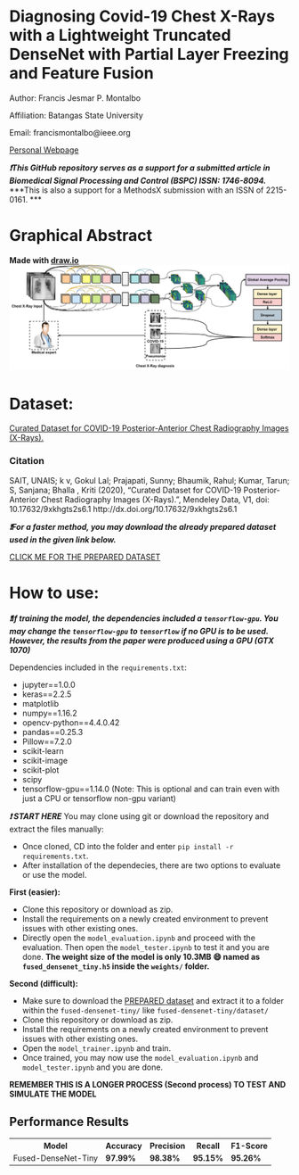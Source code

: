# Diagnosing Covid-19 Chest X-Rays with a Lightweight Truncated DenseNet with Partial Layer Freezing and Feature Fusion
<p> Author: Francis Jesmar P. Montalbo </p>
<p> Affiliation: Batangas State University </p>
<p> Email: francismontalbo@ieee.org </p>
<p><a href="https://francismontalbo.github.io">Personal Webpage</a></p> 
  
***:heavy_exclamation_mark:This GitHub repository serves as a support for a submitted article in Biomedical Signal Processing and Control (BSPC) ISSN: 1746-8094.*** 
***This is also a support for a MethodsX submission with an ISSN of 2215-0161. *** 

# Graphical Abstract

<b>Made with <a target=_blank href="https://draw.io">draw.io</a></b>
<img src="/graphics/Montalbo_graphical_abstract_covid19.jpg" alt="Fused-DenseNet-Tiny" width="1000">

# Dataset: 
<p><a href="https://data.mendeley.com/datasets/9xkhgts2s6/1">Curated Dataset for COVID-19 Posterior-Anterior Chest Radiography Images (X-Rays).</a></p>
<h3>Citation</h3>
<p>SAIT, UNAIS; k v, Gokul Lal; Prajapati, Sunny; Bhaumik, Rahul; Kumar, Tarun; S, Sanjana; Bhalla , Kriti (2020), “Curated Dataset for COVID-19 Posterior-Anterior Chest Radiography Images (X-Rays).”, Mendeley Data, V1, doi: 10.17632/9xkhgts2s6.1 http://dx.doi.org/10.17632/9xkhgts2s6.1</p>

***:heavy_exclamation_mark:For a faster method, you may download the already prepared dataset used in the given link below.*** 

<a href="https://drive.google.com/drive/folders/1WVKRTS5Wg8FdL7GCKwebIUz9jXnKx9nH?usp=sharing">CLICK ME FOR THE PREPARED DATASET</a>

# How to use:
***:heavy_exclamation_mark:If training the model, the dependencies included a `tensorflow-gpu`. You may change the `tensorflow-gpu` to `tensorflow` if no GPU is to be used. However, the results from the paper were produced using a GPU (GTX 1070)***

Dependencies included in the `requirements.txt`: 
- jupyter==1.0.0
- keras==2.2.5
- matplotlib
- numpy==1.16.2
- opencv-python==4.4.0.42
- pandas==0.25.3
- Pillow==7.2.0
- scikit-learn
- scikit-image
- scikit-plot
- scipy
- tensorflow-gpu==1.14.0 (Note: This is optional and can train even with just a CPU or tensorflow non-gpu variant)

***:heavy_exclamation_mark: START HERE*** You may clone using git or download the repository and extract the files manually:
- Once cloned, CD into the folder and enter `pip install -r requirements.txt`. 
- After installation of the dependecies, there are two options to evaluate or use the model.

**First (easier):**
- Clone this repository or download as zip.
- Install the requirements on a newly created environment to prevent issues with other existing ones.
- Directly open the `model_evaluation.ipynb` and proceed with the evaluation. Then open the `model_tester.ipynb` to test it and you are done.
**The weight size of the model is only 10.3MB 😄 named as `fused_densenet_tiny.h5` inside the `weights/` folder.**

**Second (difficult):**
- Make sure to download the <a href="https://drive.google.com/drive/folders/1WVKRTS5Wg8FdL7GCKwebIUz9jXnKx9nH?usp=sharing">PREPARED dataset</a> and extract it to a folder within the `fused-densenet-tiny/` like `fused-densenet-tiny/dataset/`
- Clone this repository or download as zip.
- Install the requirements on a newly created environment to prevent issues with other existing ones.
- Open the `model_trainer.ipynb` and train.
- Once trained, you may now use the `model_evaluation.ipynb` and `model_tester.ipynb` and you are done.

**REMEMBER THIS IS A LONGER PROCESS (Second process) TO TEST AND SIMULATE THE MODEL**

## Performance Results

<table style="width:100%">
  <tr>
    <th>Model</th>
    <th>Accuracy</th> 
    <th>Precision</th>
    <th>Recall</th>
    <th>F1-Score</th>
  </tr>
  <tr>
    <td>Fused-DenseNet-Tiny</td>
    <td><strong>97.99%</strong></td>
    <td><strong>98.38%</strong></td>
    <td><strong>95.15%</strong></td>
    <td><strong>95.26%</strong></td>
  </tr>
</table>
